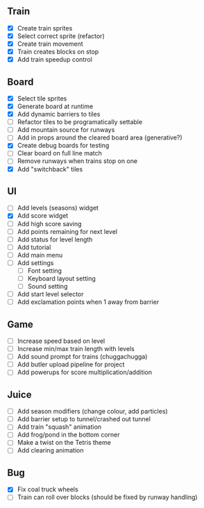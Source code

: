 ## Train
- [x] Create train sprites
- [x] Select correct sprite (refactor)
- [x] Create train movement
- [x] Train creates blocks on stop
- [x] Add train speedup control
## Board
- [x] Select tile sprites
- [x] Generate board at runtime
- [x] Add dynamic barriers to tiles
- [ ] Refactor tiles to be programatically settable
- [ ] Add mountain source for runways
- [ ] Add in props around the cleared board area (generative?)
- [x] Create debug boards for testing
- [ ] Clear board on full line match
- [ ] Remove runways when trains stop on one
- [x] Add "switchback" tiles
## UI
- [ ] Add levels (seasons) widget
- [x] Add score widget
- [ ] Add high score saving
- [ ] Add points remaining for next level
- [ ] Add status for level length
- [ ] Add tutorial
- [ ] Add main menu
- [ ] Add settings
	- [ ] Font setting
	- [ ] Keyboard layout setting
	- [ ] Sound setting
- [ ] Add start level selector
- [ ] Add exclamation points when 1 away from barrier
## Game
- [ ] Increase speed based on level
- [ ] Increase min/max train length with levels
- [ ] Add sound prompt for trains (chuggachugga)
- [ ] Add butler upload pipeline for project
- [ ] Add powerups for score multiplication/addition
## Juice
- [ ] Add season modifiers (change colour, add particles)
- [ ] Add barrier setup to tunnel/crashed out tunnel
- [ ] Add train "squash" animation
- [ ] Add frog/pond in the bottom corner
- [ ] Make a twist on the Tetris theme
- [ ] Add clearing animation
## Bug
- [x] Fix coal truck wheels
- [ ] Train can roll over blocks (should be fixed by runway handling)
